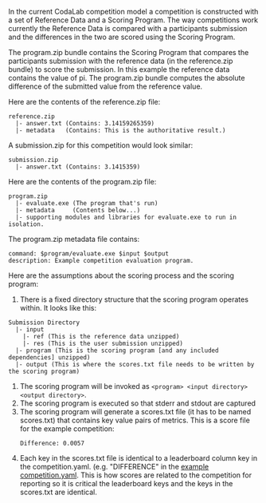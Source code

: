 In the current CodaLab competition model a competition is constructed with a set of Reference Data and a Scoring Program. The way competitions work currently the Reference Data is compared with a participants submission and the differences in the two are scored using the Scoring Program.

The program.zip bundle contains the Scoring Program that compares the participants submission with the reference data (in the reference.zip bundle) to score the submission. In this example the reference data contains the value of pi. The program.zip bundle computes the absolute difference of the submitted value from the reference value.

Here are the contents of the reference.zip file:
```
reference.zip 
  |- answer.txt (Contains: 3.14159265359)
  |- metadata   (Contains: This is the authoritative result.)
```

A submission.zip for this competition would look similar:
```
submission.zip 
  |- answer.txt (Contains: 3.1415359)
```

Here are the contents of the program.zip file:
```
program.zip
  |- evaluate.exe (The program that's run)
  |- metadata     (Contents below...)
  |- supporting modules and libraries for evaluate.exe to run in isolation.
```

The program.zip metadata file contains:
```
command: $program/evaluate.exe $input $output
description: Example competition evaluation program.
```

Here are the assumptions about the scoring process and the scoring program:

1. There is a fixed directory structure that the scoring program operates within. It looks like this:
```
Submission Directory
  |- input
    |- ref (This is the reference data unzipped)
    |- res (This is the user submission unzipped)
  |- program (This is the scoring program [and any included dependencies] unzipped)
  |- output (This is where the scores.txt file needs to be written by the scoring program)
```

1. The scoring program will be invoked as `<program> <input directory> <output directory>`.
1. The scoring program is executed so that stderr and stdout are captured
1. The scoring program will generate a scores.txt file (it has to be named scores.txt) that contains key value pairs of metrics. This is a score file for the example competition:
    ```
    Difference: 0.0057
    ```
1. Each key in the scores.txt file is identical to a leaderboard column key in the competition.yaml. (e.g. "DIFFERENCE" in the [example competition.yaml](https://github.com/codalab/codalab/wiki/12.-Building-a-Competition-Bundle). This is how scores are related to the competition for reporting so it is critical the leaderboard keys and the keys in the scores.txt are identical.
